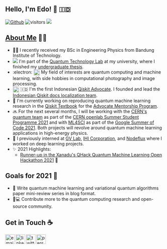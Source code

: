 ## Hello, I'm Edo! 👋 🇮🇩
[![Github](https://img.shields.io/github/followers/eraraya-ricardo?label=Follow&style=social)](https://github.com/eraraya-ricardo)
![visitors](https://visitor-badge.laobi.icu/badge?page_id=eraraya-ricardo.eraraya-ricardo)
![](https://github.com/eraraya-ricardo/eraraya-ricardo/blob/main/qp-mle-black.png)
## [About Me](https://eraraya-ricardo.me/) :man_technologist:
- :man_student: I recently received my BSc in Engineering Physics from Bandung Institute of Technology.
- <img src="https://render.githubusercontent.com/render/math?math=|\Psi\text{>}"> I'm part of the [Quantum Technology Lab](http://qlab.itb.ac.id/index.html) at my university, where I finished my [undergraduate thesis](https://github.com/eraraya-ricardo/quantum_image_classifier).
- :electron: <img align="top" alt="dnn" width="20px" src="https://github.com/eraraya-ricardo/eraraya-ricardo/blob/main/dnn.png"> My field of interests are quantum computing and machine learning, with side hobbies in computational photography and image processing.
- <img align="center" alt="Qiskit" width="20px" src="https://upload.wikimedia.org/wikipedia/commons/5/51/Qiskit-Logo.svg"> 🇮🇩 I'm the first Indonesian [Qiskit Advocate](https://qiskit.org/advocates/). I founded and lead the [Indonesian Qiskit docs localization team](https://github.com/qiskit-community/qiskit-translations).
- 🔭 I'm currently working on reproducing quantum machine learning research in the [Qiskit Textbook](https://qiskit.org/textbook/content/ch-ex/) for the [Advocate Mentorship Program](https://github.com/qiskit-community/qiskit-advocate-mentorship-program).
- 🔜 For the next several months, I will be working with the [CERN's quantum team](https://openlab.cern/quantum) as part of the [CERN openlab Summer Student Programme 2021](https://openlab.cern/education) and with [ML4SCI](https://ml4sci.org/) as part of the [Google Summer of Code 2021](https://summerofcode.withgoogle.com/projects/#5612096894533632). Both projects will revolve around quantum machine learning applications in high-energy physics.
- 💼 I previously interned at [GV Lab](http://web.tuat.ac.jp/~gvlab/), [IHI Corporation](https://www.ihi.co.jp/en/), and [Nodeflux](https://www.nodeflux.io/) where I worked on deep learning projects.
- ✨ 2021 Highlights:
  - [Runner-up in the Xanadu's QHack Quantum Machine Learning Open Hackathon 2021](https://github.com/eraraya-ricardo/qhack-2021-openproject) 🥈

## Goals for 2021 🥅
- 📝 Write quantum machine learning and variational quantum algorithms paper mini-review series in blog format.
- 🔬💻 Contribute more to the quantum computing research and open-source community.

## Get in Touch ☕
[<img align="left" alt="email | Email" width="30px" src="https://img.shields.io/badge/Mail-D14836?style=for-the-badge&logo=gmail&logoColor=white" />][email]
[<img align="left" alt="linkedin | LinkedIn" width="30px" src="https://img.shields.io/badge/LinkedIn-0077B5?style=for-the-badge&logo=linkedin&logoColor=white" />][linkedin]
[<img align="left" alt="twitter | Twitter" width="30px" src="https://img.shields.io/badge/Twitter-1DA1F2?style=for-the-badge&logo=twitter&logoColor=white" />][twitter]
[<img align="left" alt="personal page | Website" width="30px" src="https://pic.onlinewebfonts.com/svg/img_529063.png" />][personal page]


[twitter]: https://twitter.com/eraraya_ricardo
[linkedin]: https://www.linkedin.com/in/e-ricardo/
[email]: mailto:erarayaricardo.m@students.itb.ac.id
[personal page]: https://eraraya-ricardo.me/


<!---

## 🛠️ Languages and Tools

[<img align="left" alt="email | Email" width="30px" src="https://www.svgrepo.com/show/32285/email.svg" />][email]
[<img align="left" alt="linkedin | LinkedIn" width="30px" src="https://cdn.jsdelivr.net/npm/simple-icons@v3/icons/linkedin.svg" />][linkedin]
[<img align="left" alt="twitter | Twitter" width="30px" src="https://cdn.jsdelivr.net/npm/simple-icons@3.13.0/icons/twitter.svg" />][twitter]
[<img align="left" alt="personal page | Website" width="30px" src="https://pic.onlinewebfonts.com/svg/img_529063.png" />][personal page]

<img align="left" alt="JavaScript" width="26px" src="https://raw.githubusercontent.com/github/explore/80688e429a7d4ef2fca1e82350fe8e3517d3494d/topics/javascript/javascript.png" />
<img align="left" alt="Python" width="26px" src="https://raw.githubusercontent.com/github/explore/80688e429a7d4ef2fca1e82350fe8e3517d3494d/topics/python/python.png" />
<img align="left" alt="Java" width="26px" src="https://raw.githubusercontent.com/github/explore/80688e429a7d4ef2fca1e82350fe8e3517d3494d/topics/java/java.png" />
<img align="left" alt="C" width="26px" src="https://raw.githubusercontent.com/github/explore/80688e429a7d4ef2fca1e82350fe8e3517d3494d/topics/c/c.png" />
<img align="left" alt="C++" width="26px" src="https://raw.githubusercontent.com/github/explore/80688e429a7d4ef2fca1e82350fe8e3517d3494d/topics/cpp/cpp.png" />
<img align="left" alt="HTML5" width="26px" src="https://raw.githubusercontent.com/github/explore/80688e429a7d4ef2fca1e82350fe8e3517d3494d/topics/html/html.png" />
<img align="left" alt="Node.js" width="26px" src="https://raw.githubusercontent.com/github/explore/80688e429a7d4ef2fca1e82350fe8e3517d3494d/topics/nodejs/nodejs.png" />
<img align="left" alt="React" width="26px" src="https://raw.githubusercontent.com/github/explore/80688e429a7d4ef2fca1e82350fe8e3517d3494d/topics/react/react.png" />
<img align="left" alt="Flutter" width="26px" src="https://raw.githubusercontent.com/github/explore/80688e429a7d4ef2fca1e82350fe8e3517d3494d/topics/flutter/flutter.png" />
<img align="left" alt="Tensorflow" width="26px" src="https://raw.githubusercontent.com/github/explore/80688e429a7d4ef2fca1e82350fe8e3517d3494d/topics/tensorflow/tensorflow.png" />
<img align="left" alt="IPFS" width="26px" src="https://raw.githubusercontent.com/github/explore/80688e429a7d4ef2fca1e82350fe8e3517d3494d/topics/ipfs/ipfs.png" />
<img align="left" alt="Git" width="26px" src="https://raw.githubusercontent.com/github/explore/80688e429a7d4ef2fca1e82350fe8e3517d3494d/topics/git/git.png" />

<br />
<br />

## 📖 My Blog Posts
<a target="_blank" href="https://raph-koh.medium.com/staring-into-the-soul-of-a-quantum-program-694bcfbf92ac"><img src="https://github-readme-medium-recent-article.vercel.app/medium/@raph-koh/0" alt="Staring into the soul of a Quantum program">

## 🏆 My Github stats

<img alt="Github Stats" align="left" src="https://github-readme-stats.codestackr.vercel.app/api?username=theRoughCode&show_icons=true&theme=algolia" />
<img alt="Top Langs" align="left" src="https://github-readme-stats.vercel.app/api/top-langs/?username=theRoughCode&theme=algolia" />

--->

